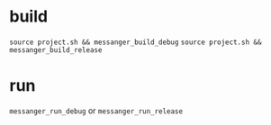 # build
`source project.sh && messanger_build_debug`
`source project.sh && messanger_build_release`

# run
`messanger_run_debug`
or
`messanger_run_release`
